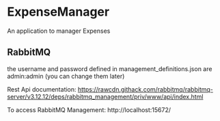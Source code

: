 # ExpenseManager
An application to manager Expenses

## RabbitMQ
the username and password defined in management_definitions.json are admin:admin (you can change them later)

Rest Api documentation: https://rawcdn.githack.com/rabbitmq/rabbitmq-server/v3.12.12/deps/rabbitmq_management/priv/www/api/index.html

To access RabbitMQ Management: http://localhost:15672/
